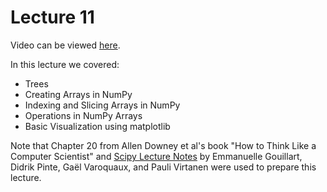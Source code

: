 # Lecture 11
Video can be viewed [here](https://youtu.be/YW8SR49fy-o).

In this lecture we covered:
- Trees
- Creating Arrays in NumPy
- Indexing and Slicing Arrays in NumPy
- Operations in NumPy Arrays
- Basic Visualization using matplotlib

Note that Chapter 20 from Allen Downey et al's book "How to Think Like a Computer Scientist" and [Scipy Lecture Notes](https://www.scipy-lectures.org/intro/numpy/index.html) by Emmanuelle Gouillart, Didrik Pinte, Gaël Varoquaux, and Pauli Virtanen were used to prepare this lecture.
